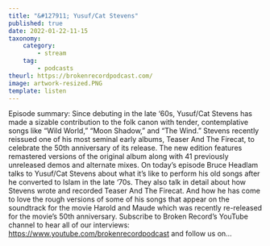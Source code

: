 ```yaml
---
title: "&#127911; Yusuf/Cat Stevens"
published: true
date: 2022-01-22-11-15
taxonomy:
    category:
        - stream
    tag:
        - podcasts
theurl: https://brokenrecordpodcast.com/
image: artwork-resized.PNG
template: listen
---
```


Episode summary: Since debuting in the late &lsquo;60s, Yusuf/Cat Stevens has made a sizable contribution to the folk canon with tender, contemplative songs like &ldquo;Wild World,&rdquo; &ldquo;Moon Shadow,&rdquo; and &ldquo;The Wind.&rdquo; Stevens recently reissued one of his most seminal early albums, Teaser And The Firecat, to celebrate the 50th anniversary of its release. The new edition features remastered versions of the original album along with 41 previously unreleased demos and alternate mixes. On today&rsquo;s episode Bruce Headlam talks to Yusuf/Cat Stevens about what it&rsquo;s like to perform his old songs after he converted to Islam in the late &lsquo;70s. They also talk in detail about how Stevens wrote and recorded Teaser And The Firecat. And how he has come to love the rough versions of some of his songs that appear on the soundtrack for the movie Harold and Maude which was recently re-released for the movie&rsquo;s 50th anniversary. Subscribe to Broken Record&rsquo;s YouTube channel to hear all of our interviews: https://www.youtube.com/brokenrecordpodcast and follow us on&hellip;
